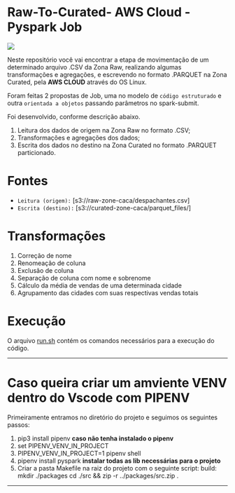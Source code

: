 # Raw-To-Curated- AWS Cloud - Pyspark Job

![](https://github.com/san089/Udacity-Data-Engineering-Projects/blob/master/image.jpeg)

Neste repositório você vai encontrar a etapa de movimentação de um determinado arquivo .CSV da Zona Raw, realizando algumas transformações e agregações, e escrevendo no formato .PARQUET na Zona Curated, pela **AWS CLOUD** através do OS Linux.

Foram feitas 2 propostas de Job, uma no modelo de `código estruturado` e outra `orientada a objetos` passando parâmetros no spark-submit.

Foi desenvolvido, conforme descrição abaixo.

1. Leitura dos dados de origem na Zona Raw no formato .CSV;
2. Transformações e agregações dos dados;
3. Escrita dos dados no destino na Zona Curated no formato .PARQUET particionado.

# Fontes

- `Leitura (origem):` [s3://raw-zone-caca/despachantes.csv]
- `Escrita (destino):` [s3://curated-zone-caca/parquet_files/]

# Transformações

1. Correção de nome
2. Renomeação de coluna
3. Exclusão de coluna
4. Separação de coluna com nome e sobrenome
5. Cálculo da média de vendas de uma determinada cidade
6. Agrupamento das cidades com suas respectivas vendas totais

# Execução

O arquivo [run.sh](scripts/run.sh) contém os comandos necessários para a execução do código.

---------------------------------------------------------------------------------------------------------------------------------------------------------

# Caso queira criar um amviente VENV dentro do Vscode com PIPENV

Primeiramente entramos no diretório do projeto e seguimos os seguintes passos:

1. pip3 install pipenv **caso não tenha instalado o pipenv**
2. set PIPENV_VENV_IN_PROJECT
3. PIPENV_VENV_IN_PROJECT=1 pipenv shell
4. pipenv install pyspark **instalar todas as lib necessárias para o projeto**
5. Criar a pasta Makefile na raiz do projeto com o seguinte script:
build:
	mkdir ./packages
	cd ./src && zip -r ../packages/src.zip .

---------------------------------------------------------------------------------------------------------------------------------------------------------
